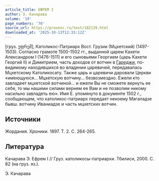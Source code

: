 ```yaml
---
article_title: ЕФРЕМ I
author: Э. Качарава
volume: '19'
page_numbers: '70'
source_url: https://pravenc.ru/text/182139.html
downloaded_at: '2025-10-13T12:33:12Z'
---
```


[груз. ეფრემ], Католикос-Патриарх Вост. Грузии (Мцхетский) (1497-1503). Согласно грамоте 1500-1502 гг., выданной царем Кахети Александром I (1476-1511) и его сыновьями Георгием (царь Кахети Георгий II) и Димитрием, часть доходов от вотчин в [Гареджи](https://pravenc.ru/text/Гареджи.html), по-видимому находившихся во владении царевичей, передавалась Мцхетскому Католикосату. Также царь и царевичи даровали Церкви «имеющуюся... Мцхетскую вотчину... безвозмездно. Ежели кто завладеет мцхетской вотчиной... и ежели Вы не сможете вернуть ее себе, то мы нашими силами вернем ее Вам и не позволим никому насильно завладеть ею». Имя Е. упомянуто в документе 1502 г., сообщающем, что католикос-патриарх передает некоему Магаладзе бывш. вотчину Иваниадзе и часть мцхетских вотчин.

## Источники

Жордания. Хроники. 1897. Т. 2. С. 264-265.

## Литература

Качарава Э. Ефрем I // Груз. католикосы-патриархи. Тбилиси, 2000. С. 82 (на груз. яз.).

Э. Качарава
